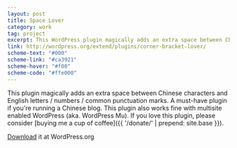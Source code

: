 ```yaml
---
layout: post
title: Space Lover
category: work
tag: project
excerpt: This WordPress plugin magically adds an extra space between Chinese characters and English letters / numbers / common punctuation marks
link: http://wordpress.org/extend/plugins/corner-bracket-lover/
scheme-text: "#000"
scheme-link: "#ca3921"
scheme-hover: "#f00"
scheme-code: "#ffe000"
---
```


This plugin magically adds an extra space between Chinese characters and English letters / numbers / common punctuation marks. A must-have plugin if you're running a Chinese blog. This plugin also works fine with multisite enabled WordPress (aka. WordPress Mu). If you love this plugin, please consider [buying me a cup of coffee]({{ '/donate/' | prepend: site.base }}).

<p class=download><a href="http://wordpress.org/plugins/space-lover/">Download</a> it at WordPress.org</p>
